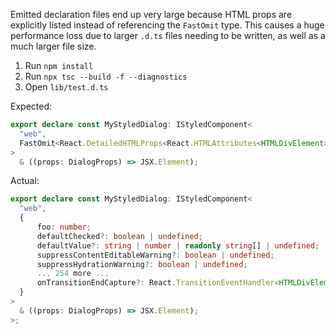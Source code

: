 Emitted declaration files end up very large because HTML props are explicitly listed instead of referencing the `FastOmit` type.  This causes a huge performance loss due to larger `.d.ts` files needing to be written, as well as a much larger file size.

1. Run `npm install`
2. Run `npx tsc --build -f --diagnostics`
3. Open `lib/test.d.ts`

Expected:
  ```ts
export declare const MyStyledDialog: IStyledComponent<
    "web",
    FastOmit<React.DetailedHTMLProps<React.HTMLAttributes<HTMLDivElement>, HTMLDivElement>, never>
>
    & ((props: DialogProps) => JSX.Element);
```

Actual:
  ```ts
export declare const MyStyledDialog: IStyledComponent<
    "web",
    {
        foo: number;
        defaultChecked?: boolean | undefined;
        defaultValue?: string | number | readonly string[] | undefined;
        suppressContentEditableWarning?: boolean | undefined;
        suppressHydrationWarning?: boolean | undefined;
        ... 254 more ...
        onTransitionEndCapture?: React.TransitionEventHandler<HTMLDivElement> | undefined;
    }
>
    & ((props: DialogProps) => JSX.Element);
>;
  ```
